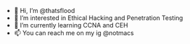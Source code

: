 - 👋 Hi, I’m @thatsflood
- 👀 I’m interested in Ethical Hacking and Penetration Testing
- 🌱 I’m currently learning CCNA and CEH
- 📫 You can reach me on my ig @notmacs

